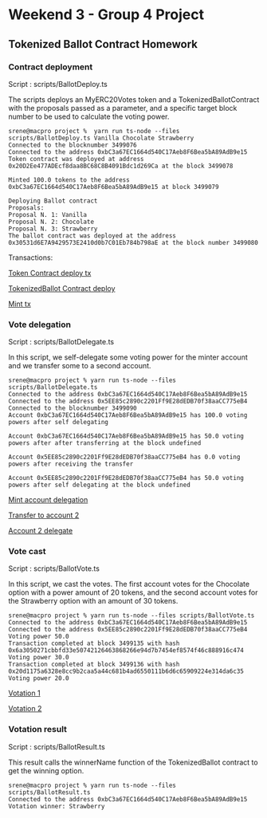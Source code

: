 # Weekend 3 - Group 4 Project
 
## Tokenized Ballot Contract Homework

### Contract deployment 

Script : scripts/BallotDeploy.ts

The scripts deploys an MyERC20Votes token and a TokenizedBallotContract with the proposals passed as a parameter, and a specific target block number to be used to calculate the voting power.

```console
srene@macpro project %  yarn run ts-node --files scripts/BallotDeploy.ts Vanilla Chocolate Strawberry
Connected to the blocknumber 3499076
Connected to the address 0xbC3a67EC1664d540C17Aeb8F6Bea5bA89AdB9e15
Token contract was deployed at address 0x20D2Ee477ADEcf8daa8BC68C8B4091Bdc1d269Ca at the block 3499078

Minted 100.0 tokens to the address 0xbC3a67EC1664d540C17Aeb8F6Bea5bA89AdB9e15 at block 3499079

Deploying Ballot contract
Proposals: 
Proposal N. 1: Vanilla
Proposal N. 2: Chocolate
Proposal N. 3: Strawberry
The ballot contract was deployed at the address 0x30531d6E7A9429573E2410d0b7C01Eb784b798aE at the block number 3499080

```

Transactions: 

[Token Contract deploy tx](https://sepolia.etherscan.io/tx/0x8e1e36e5f4c989e55b5f6b09e2120f61febe105e1a992a3a2336abf14bfabf71)

[TokenizedBallot Contract deploy](https://sepolia.etherscan.io/tx/0x905cc4c9075985d531336ca52a85a5513ac8931e6fbf369621ff5d578dfd77e9)

[Mint tx](https://sepolia.etherscan.io/tx/0xb2108d9813a5777c61d2e5e02a70cba1da26f840aa97465738f0dfc208f2c584)

### Vote delegation

Script : scripts/BallotDelegate.ts

In this script, we self-delegate some voting power for the minter account and we transfer some to a second account.

```console
srene@macpro project % yarn run ts-node --files scripts/BallotDelegate.ts 
Connected to the address 0xbC3a67EC1664d540C17Aeb8F6Bea5bA89AdB9e15
Connected to the address 0x5EE85c2890c2201Ff9E28dEDB70f38aaCC775eB4
Connected to the blocknumber 3499090
Account 0xbC3a67EC1664d540C17Aeb8F6Bea5bA89AdB9e15 has 100.0 voting powers after self delegating

Account 0xbC3a67EC1664d540C17Aeb8F6Bea5bA89AdB9e15 has 50.0 voting powers after after transferring at the block undefined

Account 0x5EE85c2890c2201Ff9E28dEDB70f38aaCC775eB4 has 0.0 voting powers after receiving the transfer

Account 0x5EE85c2890c2201Ff9E28dEDB70f38aaCC775eB4 has 50.0 voting powers after self delegating at the block undefined

```

[Mint account delegation](https://sepolia.etherscan.io/tx/0x47c32cf7892cf983a882f4f231ada916f4eebf77ac99fcb0b7312dd3c9d0a023)

[Transfer to account 2](https://sepolia.etherscan.io/tx/0x22587373804f9f74a35048a12d68c0d9a306d470d7d52a0a847b1fa9ee6edf5a)

[Account 2 delegate](https://sepolia.etherscan.io/tx/0x134c8a84bffc628dee8667b2688ab151342d0ec5ee7a18b966d1451ffaaafb24)

### Vote cast

Script : scripts/BallotVote.ts

In this script, we cast the votes. The first account votes for the Chocolate option with a power amount of 20 tokens, and the second account votes for the Strawberry option with an amount of 30 tokens.

```console
srene@macpro project % yarn run ts-node --files scripts/BallotVote.ts 
Connected to the address 0xbC3a67EC1664d540C17Aeb8F6Bea5bA89AdB9e15
Connected to the address 0x5EE85c2890c2201Ff9E28dEDB70f38aaCC775eB4
Voting power 50.0
Transaction completed at block 3499135 with hash 0x6a3050271cbbfd33e50742126463868266e94d7b7454ef8574f46c888916c474
Voting power 30.0
Transaction completed at block 3499136 with hash 0x20d1175a6328e8cc9b2caa5a44c681b4ad6550111b6d6c65909224e314da6c35
Voting power 20.0
```
[Votation 1](https://sepolia.etherscan.io/tx/0xbc730be101b2af9b68141c4bb8492c8f15f0106927497920d6bed874ce7990ab)

[Votation 2](https://sepolia.etherscan.io/tx/0xd9e5b88605abf7226863c07b980a12e7b43b221958e1d193a8500243422d9633)

### Votation result

Script : scripts/BallotResult.ts

This result calls the winnerName function of the TokenizedBallot contract to get the winning option.

```console
srene@macpro project % yarn run ts-node --files scripts/BallotResult.ts 
Connected to the address 0xbC3a67EC1664d540C17Aeb8F6Bea5bA89AdB9e15
Votation winner: Strawberry
```